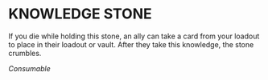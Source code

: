 # KNOWLEDGE STONE

If you die while holding this stone, an ally can take a card from your loadout to place in their loadout or vault. After they take this knowledge, the stone crumbles.

*Consumable*